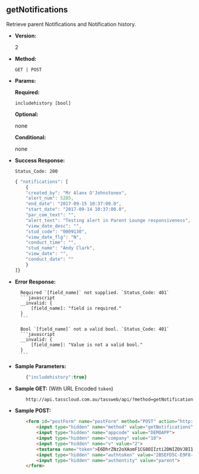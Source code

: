 **getNotifications**
----
Retrieve parent Notifications and Notification history.

* **Version:**

	2

* **Method:**

	`GET | POST`
	
*  **Params:**

	**Required:**
 
	`includehistory [bool]`

	**Optional:**
 
	none

	**Conditional:**

	none

* **Success Response:**
		
	`Status_Code: 200`
	```javascript
	{ "notifications": [
		{
		"created_by": "Mr Alanx O'Johnstonex",
		"alert_num": 5285,
		"end_date": "2017-09-15 10:37:00.0",
		"start_date": "2017-09-14 10:37:00.0",
		"par_com_text": "",
		"alert_text": "Testing alert in Parent Lounge responsiveness",
		"view_date_desc": "",
		"stud_code": "0009130",
		"view_date_flg": "N",
		"conduct_time": "",
		"stud_name": "Andy Clark",
		"view_date": "",
  		"conduct_date": ""
    	}
    ]}
	```
 
* **Error Response:**

		Required `[field_name]` not supplied. `Status_Code: 401`
		```javascript
		__invalid: {
			[field_name]: "field is required."
		}
		```
		
		Bool `[field_name]` not a valid bool. `Status_Code: 401`
		```javascript
		__invalid: {
			[field_name]: "Value is not a valid bool."
		}
		```
		
* **Sample Parameters:**

	```javascript
		{"includehistory":true}
	```

* **Sample GET:** (With URL Encoded `token`)

	```HTML
		http://api.tasscloud.com.au/tassweb/api/?method=getNotifications&appcode=DEMOAPP&company=10&v=2&token=E6DhrZNz2oXAomF1CG8OIIzti2DNIZOVJBI1%2FKyH5bEKcgZy6UGNbjnvJAK4cYI7DJDUXQ7YreSFKTCwsJGp%2Bg%3D%3D&authtoken=2B5EFD5C-E9F8-EF28-94FA66492E10A1C9&authentity=parent
	```
	
* **Sample POST:**

	```HTML
		<form id="postForm" name="postForm" method="POST" action="http://api.tasscloud.com.au/tassweb/api/">
			<input type="hidden" name="method" value="getNotifications">
			<input type="hidden" name="appcode" value="DEMOAPP">
			<input type="hidden" name="company" value="10">
			<input type="hidden" name="v" value="2">
			<textarea name="token">E6DhrZNz2oXAomF1CG8OIIzti2DNIZOVJBI1/KyH5bEKcgZy6UGNbjnvJAK4cYI7DJDUXQ7YreSFKTCwsJGp+g==</textarea>
			<input type="hidden" name="authtoken" value="2B5EFD5C-E9F8-EF28-94FA66492E10A1C9">
			<input type="hidden" name="authentity" value="parent">
		</form>
	```
